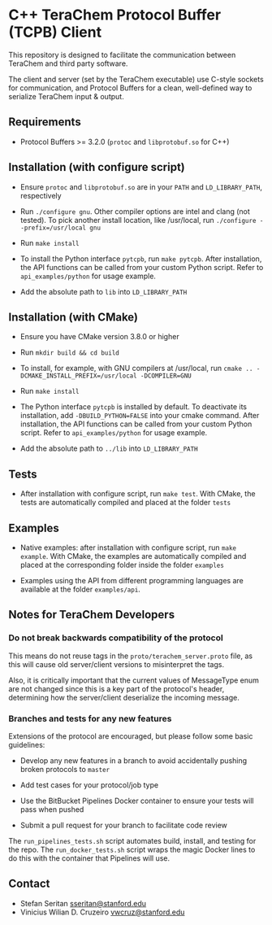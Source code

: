 # C++ TeraChem Protocol Buffer (TCPB) Client #

This repository is designed to facilitate the communication between TeraChem and third party software.

The client and server (set by the TeraChem executable) use C-style sockets for communication, and Protocol Buffers for a clean, well-defined way to serialize TeraChem input & output.

## Requirements

* Protocol Buffers >= 3.2.0 (`protoc` and `libprotobuf.so` for C++)

## Installation (with configure script)

* Ensure `protoc` and `libprotobuf.so` are in your `PATH` and `LD_LIBRARY_PATH`, respectively

* Run `./configure gnu`. Other compiler options are intel and clang (not tested). To pick another install location, like /usr/local, run `./configure --prefix=/usr/local gnu`

* Run `make install`

* To install the Python interface `pytcpb`, run `make pytcpb`. After installation, the API functions can be called from your custom Python script. Refer to `api_examples/python` for usage example.

* Add the absolute path to `lib` into `LD_LIBRARY_PATH`

## Installation (with CMake)

* Ensure you have CMake version 3.8.0 or higher

* Run `mkdir build && cd build`

* To install, for example, with GNU compilers at /usr/local, run `cmake .. -DCMAKE_INSTALL_PREFIX=/usr/local -DCOMPILER=GNU`

* Run `make install`

* The Python interface `pytcpb` is installed by default. To deactivate its installation, add `-DBUILD_PYTHON=FALSE` into your cmake command. After installation, the API functions can be called from your custom Python script. Refer to `api_examples/python` for usage example.

* Add the absolute path to `../lib` into `LD_LIBRARY_PATH`

## Tests

* After installation with configure script, run `make test`. With CMake, the tests are automatically compiled and placed at the folder `tests`

## Examples

* Native examples: after installation with configure script, run `make example`. With CMake, the examples are automatically compiled and placed at the corresponding folder inside the folder `examples`

* Examples using the API from different programming languages are available at the folder `examples/api`.

## Notes for TeraChem Developers

### Do not break backwards compatibility of the protocol

This means do not reuse tags in the `proto/terachem_server.proto` file,
as this will cause old server/client versions to misinterpret the tags.

Also, it is critically important that the current values of MessageType enum
are not changed since this is a key part of the protocol's header,
determining how the server/client deserialize the incoming message.

### Branches and tests for any new features

Extensions of the protocol are encouraged, but please follow some basic guidelines:

* Develop any new features in a branch to avoid accidentally pushing broken protocols to `master`

* Add test cases for your protocol/job type

* Use the BitBucket Pipelines Docker container to ensure your tests will pass when pushed

* Submit a pull request for your branch to facilitate code review

The `run_pipelines_tests.sh` script automates build, install, and testing for the repo.
The `run_docker_tests.sh` script wraps the magic Docker lines to do this with the container that Pipelines will use.

## Contact

* Stefan Seritan <sseritan@stanford.edu>
* Vinicius Wilian D. Cruzeiro <vwcruz@stanford.edu>
